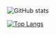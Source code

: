 ![GitHub stats](https://github-readme-stats.vercel.app/api?username=bissakov)

[![Top Langs](https://github-readme-stats.vercel.app/api/top-langs/?username=bissakov&layout=donut)](https://github.com/anuraghazra/github-readme-stats)
